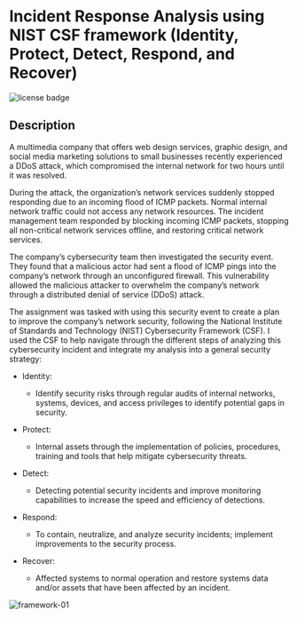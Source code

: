 # Incident Response Analysis using NIST CSF framework (Identity, Protect, Detect, Respond, and Recover)

![license badge](https://img.shields.io/badge/license-MIT-brightblue)
    
## Description
A multimedia company that offers web design services, graphic design, and social media marketing solutions to small businesses recently experienced a DDoS attack, which compromised the internal network for two hours until it was resolved.

During the attack, the organization’s network services suddenly stopped responding due to an incoming flood of ICMP packets. Normal internal network traffic could not access any network resources. The incident management team responded by blocking incoming ICMP packets, stopping all non-critical network services offline, and restoring critical network services. 

The company’s cybersecurity team then investigated the security event. They found that a malicious actor had sent a flood of ICMP pings into the company’s network through an unconfigured firewall. This vulnerability allowed the malicious attacker to overwhelm the company’s network through a distributed denial of service (DDoS) attack. 

The assignment was tasked with using this security event to create a plan to improve the company’s network security, following the National Institute of Standards and Technology (NIST) Cybersecurity Framework (CSF). I used the CSF to help navigate through the different steps of analyzing this cybersecurity incident and integrate my analysis into a general security strategy:




* Identity:
  * Identify security risks through regular audits of internal networks, systems, devices, and access privileges to identify potential gaps in security. 

* Protect:
  * Internal assets through the implementation of policies, procedures, training and tools that help mitigate cybersecurity threats. 

* Detect:
  * Detecting potential security incidents and improve monitoring capabilities to increase the speed and efficiency of detections. 

* Respond:
  * To contain, neutralize, and analyze security incidents; implement improvements to the security process. 

* Recover:
  * Affected systems to normal operation and restore systems data and/or assets that have been affected by an incident.

![framework-01](https://github.com/tanyaleepr/incident-response-analysis-NISTCSF/assets/92898110/f7690c8d-66e7-4f7d-912d-06eab078f6a4)




